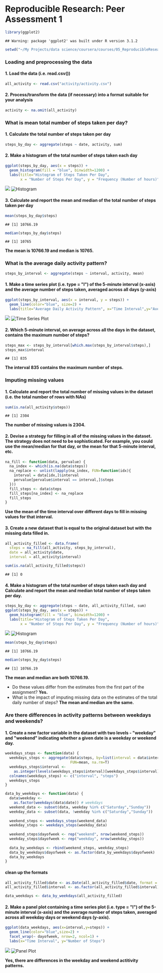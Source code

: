 # Reproducible Research: Peer Assessment 1


```r
library(ggplot2)
```

```
## Warning: package 'ggplot2' was built under R version 3.1.2
```

```r
setwd("~/My Projects/data science/coursera/courses/05_ReproducibleResearch/homework 1/RepData_PeerAssessment1")
```
### **Loading and preprocessing the data**  
#### 1. Load the data (i.e. read.csv()) 

```r
all_activity <- read.csv("activity/activity.csv") 
```
#### 2. Process/transform the data (if necessary) into a format suitable for your analysis

```r
activity <- na.omit(all_activity)  
```

### **What is mean total number of steps taken per day?**

#### 1. Calculate the total number of steps taken per day  

```r
steps_by_day <- aggregate(steps ~ date, activity, sum)
```
#### 2. Make a histogram of the total number of steps taken each day

```r
ggplot(steps_by_day, aes(x = steps)) +
  geom_histogram(fill = "blue", binwidth=1200) +
  labs(title="Histogram of Steps Taken Per Day",
       x = "Number of Steps Per Day", y = "Frequency (Number of hours)")
```

![](PA1_template_files/figure-html/unnamed-chunk-5-1.png) 
![Histogram](figures/plot1.jpeg)

#### 3. Calculate and report the mean and median of the total number of steps taken per day

```r
mean(steps_by_day$steps)
```

```
## [1] 10766.19
```

```r
median(steps_by_day$steps)
```

```
## [1] 10765
```
**The mean is 10766.19 and median is 10765.**

### **What is the average daily activity pattern?**

```r
steps_by_interval <- aggregate(steps ~ interval, activity, mean)
```
#### 1. Make a time series plot (i.e. type = "l") of the 5-minute interval (x-axis) and the average number of steps taken, averaged across all days (y-axis)

```r
ggplot(steps_by_interval, aes(x = interval, y = steps)) +
  geom_line(color="blue", size=2) +
  labs(title="Average Daily Activity Pattern", x="Time Interval",y="Average Number of Steps")
```

![](PA1_template_files/figure-html/unnamed-chunk-8-1.png) 
![Time Series Plot](figures/plot2.jpeg)

#### 2. Which 5-minute interval, on average across all the days in the dataset, contains the maximum number of steps?

```r
steps_max <- steps_by_interval[which.max(steps_by_interval$steps),]
steps_max$interval
```

```
## [1] 835
```
**The interval 835 contains the maximum number of steps.**

### **Imputing missing values**

#### 1. Calculate and report the total number of missing values in the dataset (i.e. the total number of rows with NAs)

```r
sum(is.na(all_activity$steps))
```

```
## [1] 2304
```
**The number of missing values is 2304.**

#### 2. Devise a strategy for filling in all of the missing values in the dataset. The strategy does not need to be sophisticated. For example, you could use the mean/median for that day, or the mean for that 5-minute interval, etc.

```r
na_fill <- function(data, pervalue) {
  na_index <- which(is.na(data$steps))
  na_replace <- unlist(lapply(na_index, FUN=function(idx){
    interval = data[idx,]$interval
    pervalue[pervalue$interval == interval,]$steps
  }))
  fill_steps <- data$steps
  fill_steps[na_index] <- na_replace
  fill_steps
}
```

**Use the mean of the time interval over different days to fill in missing values for that interval.**

#### 3. Create a new dataset that is equal to the original dataset but with the missing data filled in.

```r
all_activity_filled <- data.frame(  
  steps = na_fill(all_activity, steps_by_interval),  
  date = all_activity$date,  
  interval = all_activity$interval)

sum(is.na(all_activity_filled$steps))
```

```
## [1] 0
```
#### 4. Make a histogram of the total number of steps taken each day and Calculate and report the mean and median total number of steps taken per day. 

```r
steps_by_day <- aggregate(steps ~ date, all_activity_filled, sum)
ggplot(steps_by_day, aes(x = steps)) +
  geom_histogram(fill = "blue", binwidth=1200) +
  labs(title="Histogram of Steps Taken Per Day",
       x = "Number of Steps Per Day", y = "Frequency (Number of hours)")
```

![](PA1_template_files/figure-html/unnamed-chunk-13-1.png) 
![Histogram](figures/plot3.jpeg)

```r
mean(steps_by_day$steps)
```

```
## [1] 10766.19
```

```r
median(steps_by_day$steps)
```

```
## [1] 10766.19
```
**The mean and median are both 10766.19.**

- Do these values differ from the estimates from the first part of the assignment? **Yes.**
- What is the impact of imputing missing data on the estimates of the total daily number of steps? **The mean and median are the same.**   

### Are there differences in activity patterns between weekdays and weekends?
#### 1. Create a new factor variable in the dataset with two levels - "weekday" and "weekend" indicating whether a given date is a weekday or weekend day.

```r
weekdays_steps <- function(data) {
  weekdays_steps <- aggregate(data$steps, by=list(interval = data$interval),
                              FUN=mean, na.rm=T)
  weekdays_steps$interval <- 
    as.integer(levels(weekdays_steps$interval)[weekdays_steps$interval])
  colnames(weekdays_steps) <- c("interval", "steps")
  weekdays_steps
}
```

```r
data_by_weekdays <- function(data) {
  data$weekday <- 
    as.factor(weekdays(data$date)) # weekdays
  weekend_data <- subset(data, weekday %in% c("Saturday","Sunday"))
  weekday_data <- subset(data, !weekday %in% c("Saturday","Sunday"))
  
  weekend_steps <- weekdays_steps(weekend_data)
  weekday_steps <- weekdays_steps(weekday_data)
  
  weekend_steps$dayofweek <- rep("weekend", nrow(weekend_steps))
  weekday_steps$dayofweek <- rep("weekday", nrow(weekday_steps))
  
  data_by_weekdays <- rbind(weekend_steps, weekday_steps)
  data_by_weekdays$dayofweek <- as.factor(data_by_weekdays$dayofweek)
  data_by_weekdays
}
```
#### clean up the formats

```r
all_activity_filled$date <- as.Date(all_activity_filled$date, format = "%Y-%m-%d")
all_activity_filled$interval <- as.factor(all_activity_filled$interval)

data_weekdays <- data_by_weekdays(all_activity_filled)
```
#### 2. Make a panel plot containing a time series plot (i.e. type = "l") of the 5-minute interval (x-axis) and the average number of steps taken, averaged across all weekday days or weekend days (y-axis). 

```r
ggplot(data_weekdays, aes(x=interval,y=steps)) +
  geom_line(color="blue",size=2) +
  facet_wrap(~ dayofweek, nrow=2, ncol=1) +
  labs(x="Time Interval", y="Number of Steps")
```

![](PA1_template_files/figure-html/unnamed-chunk-18-1.png) 
![Panel Plot](figures/plot4.jpeg)

**Yes, there are differences in the weekday and weekend actitivity patterns.**
